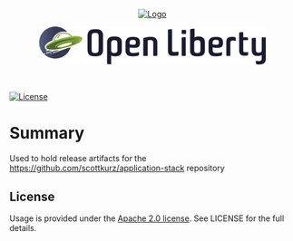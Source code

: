 <!-- PROJECT LOGO -->

<p align="center">
  <a href="https://openliberty.io/">
    <img src="https://openliberty.io/img/spaceship.svg" alt="Logo">
  </a>
</p>
<p align="center">
  <a href="https://openliberty.io/">
    <img src="https://github.com/OpenLiberty/open-liberty/blob/master/logos/logo_horizontal_light_navy.png" alt="title" width="400">
  </a>
</p>
<br />


[![License](https://img.shields.io/badge/License-ASL%202.0-green.svg)](https://opensource.org/licenses/Apache-2.0)

# Summary

Used to hold release artifacts for the https://github.com/scottkurz/application-stack repository

## License

Usage is provided under the [Apache 2.0 license](https://opensource.org/licenses/Apache-2.0).  See LICENSE for the full details.
